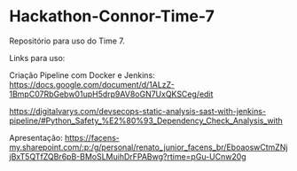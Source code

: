 # Hackathon-Connor-Time-7
Repositório para uso do Time 7.

Links para uso:

Criação Pipeline com Docker e Jenkins:
https://docs.google.com/document/d/1ALzZ-1BmpC07RbGebw01upH5drp9AV8oGN7UxQKSCeg/edit

https://digitalvarys.com/devsecops-static-analysis-sast-with-jenkins-pipeline/#Python_Safety_%E2%80%93_Dependency_Check_Analysis_with

Apresentação:
https://facens-my.sharepoint.com/:p:/g/personal/renato_junior_facens_br/EboaoswCtmZNjjBxT5QTfZQBr6pB-BMoSLMuihDrFPABwg?rtime=pGu-UCnw20g
